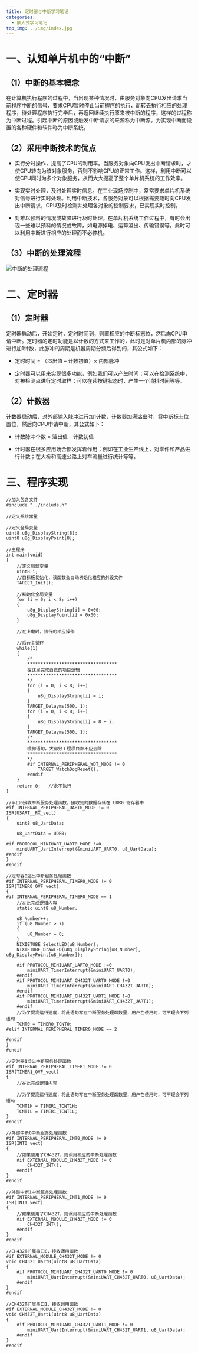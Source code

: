 ```yaml
---
title: 定时器与中断学习笔记
categories:
  - 嵌入式学习笔记
top_img: ../img/index.jpg
---
```


# 一、认知单片机中的“中断”
## （1）中断的基本概念
在计算机执行程序的过程中，当出现某种情况时，由服务对象向CPU发出请求当前程序中断的信号，要求CPU暂时停止当前程序的执行，而转去执行相应的处理程序，待处理程序执行完毕后，再返回继续执行原来被中断的程序，这样的过程称为中断过程。引起中断的原因或触发中断请求的来源称为中断源。为实现中断而设置的各种硬件和软件称为中断系统。

## （2）采用中断技术的优点

 - 实行分时操作，提高了CPU的利用率。当服务对象向CPU发出中断请求时，才使CPU转向为该对象服务，否则不影响CPU的正常工作。这样，利用中断可以使CPU同时为多个对象服务，从而大大提高了整个单片机系统的工作效率。

 - 实现实时处理，及时处理实时信息。在工业现场控制中，常常要求单片机系统对信号进行实时处理。利用中断技术，各服务对象可以根据需要随时向CPU发出中断请求，CPU及时检测并处理各对象的控制要求，已实现实时控制。

 - 对难以预料的情况或故障进行及时处理。在单片机系统工作过程中，有时会出现一些难以预料的情况或故障，如电源掉电、运算溢出、传输错误等，此时可以利用中断进行相应的处理而不必停机。

 ## （3）中断的处理流程
![中断的处理流程](https://s2.loli.net/2024/03/12/5YKHBIwuAjvDnFr.png)

# 二、定时器
## （1）定时器
  定时器启动后，开始定时，定时时间到，则置相应的中断标志位，然后向CPU申请中断。定时器的定时功能是以计数的方式来工作的，此时是对单片机内部的脉冲进行加1计数，此脉冲的周期是机器周期分频后得到的，其公式如下：

  - 定时时间 = （溢出值 – 计数初值）× 内部脉冲

  - 定时器可以用来实现很多功能，例如我们可以产生时间；可以在检测系统中，对被检测点进行定时取样；可以在读按键状态时，产生一个消抖时间等等。

## （2）计数器
  计数器启动后，对外部输入脉冲进行加1计数，计数器加满溢出时，将中断标志位置位，然后向CPU申请中断，其公式如下：

  - 计数脉冲个数 = 溢出值 – 计数初值

  - 计时器在很多应用场合都发挥着作用；例如在工业生产线上，对零件和产品进行计数；在大桥和高速公路上对车流量进行统计等等。

# 三、程序实现
```
//加入包含文件
#include "../include.h"
 
//定义系统常量
 
//定义全局变量
uint8 u8g_DisplayString[8];
uint8 u8g_DisplayPoint[8];
 
//主程序
int main(void)
{
	//定义局部变量
	uint8 i;
	//目标板初始化，该函数会自动初始化相应的外设文件	
	TARGET_Init();
	
	//初始化全局变量	
	for (i = 0; i < 8; i++)
	{
		u8g_DisplayString[i] = 0x00;
		u8g_DisplayPoint[i] = 0x00;
	}
		
	//在上电时，执行的相应操作	
			
	//后台主循环
	while(1)
	{
		/*
		**********************************
		在这里完成自己的项目逻辑
		**********************************
		*/	
		for (i = 0; i < 8; i++)
		{
			u8g_DisplayString[i] = i;
		}
		TARGET_Delayms(500, 1);
		for (i = 0; i < 8; i++)
		{
			u8g_DisplayString[i] = 8 + i;
		}
		TARGET_Delayms(500, 1);					
		/*
		**********************************
		喂狗语句，大部分工程项目都不应去除
		**********************************
		*/	
		#if INTERNAL_PERIPHERAL_WDT_MODE != 0
			TARGET_WatchDogReset();
		#endif
	}
	return 0;	//永不执行
}
 
//串口0接收中断服务处理函数，接收到的数据存储在 UDR0 寄存器中
#if INTERNAL_PERIPHERAL_UART0_MODE != 0
ISR(USART__RX_vect)
{
	uint8 u8_UartData;	
		
	u8_UartData = UDR0;	
		
#if PROTOCOL_MINIUART_UART0_MODE !=0	
	miniUART_UartInterrupt(&miniUART_UART0, u8_UartData);	
#endif
}
#endif
 
//定时器0溢出中断服务处理函数
#if INTERNAL_PERIPHERAL_TIMER0_MODE != 0
ISR(TIMER0_OVF_vect)
{	
#if INTERNAL_PERIPHERAL_TIMER0_MODE == 1
	//在此完成逻辑内容
	static uint8 u8_Number;
	
	u8_Number++;
	if (u8_Number > 7)
	{
		u8_Number = 0;
	}
	NIXIETUBE_SelectLED(u8_Number);
	NIXIETUBE_DrawLED(u8g_DisplayString[u8_Number], u8g_DisplayPoint[u8_Number]);
	
	#if PROTOCOL_MINIUART_UART0_MODE !=0
		miniUART_TimerInterrupt(&miniUART_UART0);
	#endif
	#if PROTOCOL_MINIUART_CH432T_UART0_MODE !=0
		miniUART_TimerInterrupt(&miniUART_CH432T_UART0);
	#endif
	#if PROTOCOL_MINIUART_CH432T_UART1_MODE !=0
		miniUART_TimerInterrupt(&miniUART_CH432T_UART1);
	#endif
	//为了提高运行速度，将此语句写在中断服务处理函数里，用户在使用时，可不理会下列语句
	TCNT0 = TIMER0_TCNT0;
#elif INTERNAL_PERIPHERAL_TIMER0_MODE == 2
	
#endif
}
#endif
 
//定时器1溢出中断服务处理函数
#if INTERNAL_PERIPHERAL_TIMER1_MODE != 0
ISR(TIMER1_OVF_vect)
{
	//在此完成逻辑内容	
	
	//为了提高运行速度，将此语句写在中断服务处理函数里，用户在使用时，可不理会下列语句
	TCNT1H = TIMER1_TCNT1H;
	TCNT1L = TIMER1_TCNT1L;
}
#endif
 
//外部中断0中断服务处理函数
#if INTERNAL_PERIPHERAL_INT0_MODE != 0
ISR(INT0_vect)
{
	//如果使用了CH432T，则调用相应的中断处理函数
	#if EXTERNAL_MODULE_CH432T_MODE != 0
		CH432T_INT();
	#endif
}
#endif
 
//外部中断1中断服务处理函数
#if INTERNAL_PERIPHERAL_INT1_MODE != 0
ISR(INT1_vect)
{
	//如果使用了CH432T，则调用相应的中断处理函数
	#if EXTERNAL_MODULE_CH432T_MODE != 0
		CH432T_INT();
	#endif
}
#endif
 
//CH432T扩展串口0，接收调用函数
#if EXTERNAL_MODULE_CH432T_MODE != 0
void CH432T_Uart0(uint8 u8_UartData)
{	
	#if PROTOCOL_MINIUART_CH432T_UART0_MODE != 0
		miniUART_UartInterrupt(&miniUART_CH432T_UART0, u8_UartData);
	#endif
}
#endif
 
//CH432T扩展串口1，接收调用函数
#if EXTERNAL_MODULE_CH432T_MODE != 0
void CH432T_Uart1(uint8 u8_UartData)
{
	#if PROTOCOL_MINIUART_CH432T_UART1_MODE != 0
		miniUART_UartInterrupt(&miniUART_CH432T_UART1, u8_UartData);
	#endif
}
#endif

```